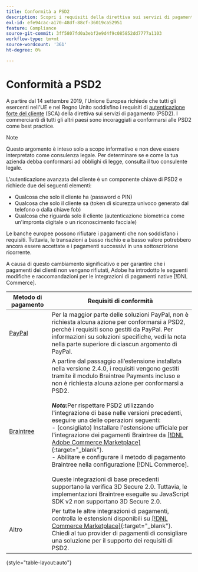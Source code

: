 ```yaml
---
title: Conformità a PSD2
description: Scopri i requisiti della direttiva sui servizi di pagamento (PSD2) che potrebbero interessare il tuo negozio.
exl-id: efe94cac-a170-48df-88cf-36019ca52951
feature: Compliance
source-git-commit: 3ff5807fd0a3ebf2e9d4f9c085852dd7777a1103
workflow-type: tm+mt
source-wordcount: '361'
ht-degree: 0%

---
```


# Conformità a PSD2

A partire dal 14 settembre 2019, l&#39;Unione Europea richiede che tutti gli esercenti nell&#39;UE e nel Regno Unito soddisfino i requisiti di [autenticazione forte del cliente](https://www.cardinalcommerce.com/content-hub/mandates/psd2-sca/understanding-psd2-sca) (SCA) della direttiva sui servizi di pagamento (PSD2). I commercianti di tutti gli altri paesi sono incoraggiati a conformarsi alle PSD2 come best practice.

>[!NOTE]
>
>Questo argomento è inteso solo a scopo informativo e non deve essere interpretato come consulenza legale. Per determinare se e come la tua azienda debba conformarsi ad obblighi di legge, consulta il tuo consulente legale.

L’autenticazione avanzata del cliente è un componente chiave di PSD2 e richiede due dei seguenti elementi:

- Qualcosa che solo il cliente ha (password o PIN)
- Qualcosa che solo il cliente sa (token di sicurezza univoco generato dal telefono o dalla chiave fob)
- Qualcosa che riguarda solo il cliente (autenticazione biometrica come un&#39;impronta digitale o un riconoscimento facciale)

Le banche europee possono rifiutare i pagamenti che non soddisfano i requisiti. Tuttavia, le transazioni a basso rischio e a basso valore potrebbero ancora essere accettate e i pagamenti successivi in una sottoscrizione ricorrente.

A causa di questo cambiamento significativo e per garantire che i pagamenti dei clienti non vengano rifiutati, Adobe ha introdotto le seguenti modifiche e raccomandazioni per le integrazioni di pagamenti native [!DNL Commerce].

| Metodo di pagamento | Requisiti di conformità |
|--- |--- |
| [PayPal](../stores-purchase/paypal.md) | Per la maggior parte delle soluzioni PayPal, non è richiesta alcuna azione per conformarsi a PSD2, perché i requisiti sono gestiti da PayPal. Per informazioni su soluzioni specifiche, vedi la nota nella parte superiore di ciascun argomento di PayPal. |
| [Braintree](../stores-purchase/braintree.md) | A partire dal passaggio all’estensione installata nella versione 2.4.0, i requisiti vengono gestiti tramite il modulo Braintree Payments incluso e non è richiesta alcuna azione per conformarsi a PSD2. <br /><br />**_Nota:_**&#x200B;Per rispettare PSD2 utilizzando l&#39;integrazione di base nelle versioni precedenti, eseguire una delle operazioni seguenti:<br/>- (consigliato) Installare l&#39;estensione ufficiale per l&#39;integrazione dei pagamenti Braintree da [[!DNL Adobe Commerce Marketplace]](https://marketplace.magento.com/catalogsearch/result/?q=braintree#q=braintree&idx=m2_cloud_prod_default_products&p=0&nR%5Bvisibility_search%5D%5B%3D%5D%5B0%5D=1){:target=&quot;_blank&quot;}.<br/>- Abilitare e configurare il metodo di pagamento Braintree nella configurazione [!DNL Commerce].<br/><br/>Queste integrazioni di base precedenti supportano la verifica 3D Secure 2.0. Tuttavia, le implementazioni Braintree eseguite su JavaScript SDK v2 non supportano 3D Secure 2.0. |
| Altro | Per tutte le altre integrazioni di pagamenti, controlla le estensioni disponibili su [[!DNL Commerce Marketplace]](https://marketplace.magento.com/extensions/payments-security/payment-integration.html?_ga=2.108129217.2105547619.1564067043-238341041.1564067043){:target=&quot;_blank&quot;}. Chiedi al tuo provider di pagamenti di consigliare una soluzione per il supporto dei requisiti di PSD2. |

{style="table-layout:auto"}
